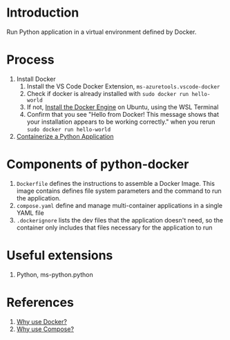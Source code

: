 # Introduction 

Run Python application in a virtual environment defined by Docker. 

# Process 
1. Install Docker
    1. Install the VS Code Docker Extension, `ms-azuretools.vscode-docker`
    2. Check if docker is already installed with `sudo docker run hello-world`
    3. If not, [Install the Docker Engine](https://docs.docker.com/engine/install/ubuntu/) on Ubuntu, using the WSL Terminal
    4. Confirm that you see "Hello from Docker! This message shows that your installation appears to be working correctly." when you rerun `sudo docker run hello-world`
2. [Containerize a Python Application](https://docs.docker.com/language/python/containerize/)


# Components of python-docker
1. `Dockerfile` defines the instructions to assemble a Docker Image. This image contains defines file system parameters and the command to run the application. 
2. `compose.yaml` define and manage multi-container applications in a single YAML file
3. `.dockerignore` lists the dev files that the application doesn't need, so the container only includes that files necessary for the application to run

# Useful extensions 
1. Python, ms-python.python

# References 
1. [Why use Docker?](https://docs.docker.com/guides/docker-overview/)
2. [Why use Compose?](https://docs.docker.com/compose/intro/features-uses/)